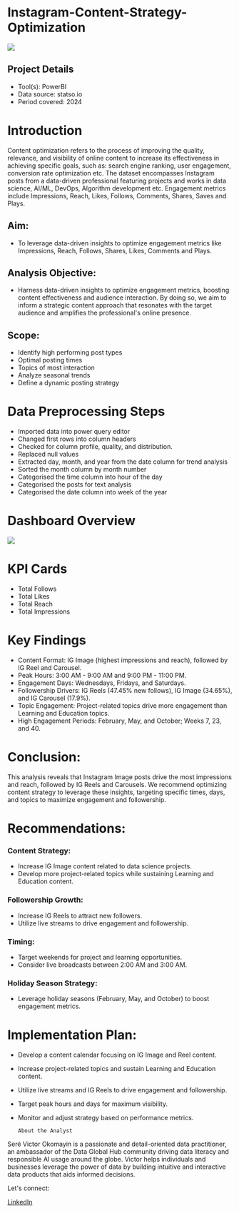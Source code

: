 # Instagram-Content-Strategy-Optimization
![](https://github.com/VictorOkomayin/Files/blob/main/content%20strategy.png)

## Project Details
- Tool(s): PowerBI
- Data source: statso.io
- Period covered: 2024

# Introduction
Content optimization refers to the process of improving the quality, relevance, and visibility of online content to increase its effectiveness in achieving specific goals, such as: search engine ranking, user engagement, conversion rate optimization etc. The dataset encompasses Instagram posts from a data-driven professional featuring projects and works in data science, AI/ML, DevOps, Algorithm development etc. Engagement metrics include Impressions, Reach, Likes, Follows, Comments, Shares, Saves and Plays. 

  ## Aim:
  - To leverage data-driven insights to optimize engagement metrics like Impressions, Reach, Follows, Shares, Likes, Comments and Plays.
  ## Analysis Objective: 
  - Harness data-driven insights to optimize engagement metrics, boosting content effectiveness and audience interaction. By doing so, we       aim to inform a strategic content approach that resonates with the target audience and amplifies the professional's online presence.
  ## Scope:
  - Identify high performing post types
  - Optimal posting times
  - Topics of most interaction
  - Analyze seasonal trends
  - Define a dynamic posting strategy

# Data Preprocessing Steps
- Imported data into power query editor
- Changed first rows into column headers
- Checked for column profile, quality, and distribution.
- Replaced null values
- Extracted day, month, and year from the date column for trend analysis
- Sorted the month column by month number
- Categorised the time column into hour of the day
- Categorised the posts for text analysis
- Categorised the date column into week of the year
  
# Dashboard Overview
![](https://github.com/VictorOkomayin/Files/blob/main/IMG_20250603_211512.jpg)

# KPI Cards
- Total Follows
- Total Likes
- Total Reach
- Total Impressions

# Key Findings
 
- Content Format: IG Image (highest impressions and reach), followed by IG Reel and Carousel.
- Peak Hours: 3:00 AM - 9:00 AM and 9:00 PM - 11:00 PM.
- Engagement Days: Wednesdays, Fridays, and Saturdays.
- Followership Drivers: IG Reels (47.45% new follows), IG Image (34.65%), and IG Carousel (17.9%).
- Topic Engagement: Project-related topics drive more engagement than Learning and Education topics.
- High Engagement Periods: February, May, and October; Weeks 7, 23, and 40.
 
# Conclusion:
This analysis reveals that Instagram Image posts drive the most impressions and reach, followed by IG Reels and Carousels. We recommend optimizing content strategy to leverage these insights, targeting specific times, days, and topics to maximize engagement and followership.

# Recommendations:

 ### Content Strategy:
  - Increase IG Image content related to data science projects.
  - Develop more project-related topics while sustaining Learning and Education content.
 ### Followership Growth:
  - Increase IG Reels to attract new followers.
  - Utilize live streams to drive engagement and followership.
 ### Timing:
  - Target weekends for project and learning opportunities.
  - Consider live broadcasts between 2:00 AM and 3:00 AM.
 ### Holiday Season Strategy:
  - Leverage holiday seasons (February, May, and October) to boost engagement metrics.

# Implementation Plan:
- Develop a content calendar focusing on IG Image and Reel content.
- Increase project-related topics and sustain Learning and Education content.
- Utilize live streams and IG Reels to drive engagement and followership.
- Target peak hours and days for maximum visibility.
- Monitor and adjust strategy based on performance metrics.

      About the Analyst
 Seré Victor Okomayin is a passionate and detail-oriented data practitioner, an ambassador of the Data Global Hub community driving data literacy and responsible AI usage around the globe. Victor helps individuals and businesses leverage the power of data by building intuitive and interactive data products that aids informed decisions. 

 Let's connect:

  [LinkedIn](https://www.linkedin.com/in/victorokomayin?utm_source=share&utm_campaign=share_via&utm_content=profile&utm_medium=android_app)

